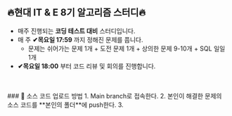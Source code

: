 
## 🔥현대 IT &amp; E 8기 알고리즘 스터디🔥
- 매주 진행되는 **코딩 테스트 대비** 스터디입니다.
- 매 주 **✔목요일 17:59** 까지 정해진 문제를 풉니다.
    - 문제는 쉬어가는 문제 1개 + 도전 문제 1개 + 상의한 문제 9-10개 + SQL 일일 1개
-  **✔목요일 18:00** 부터 코드 리뷰 및 회의를 진행합니다.
<br>
<br>
### 🔹 소스 코드 업로드 방법
1. Main branch로 접속한다.
2. 본인이 해결한 문제의 소스 코드를 **본인의 폴더**에 push한다.
3. 
<br>
